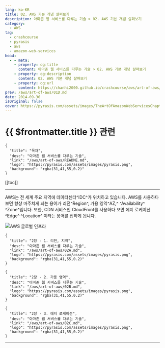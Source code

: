 ```yaml
---
lang: ko-KR
title: 02. AWS 기본 개념 살펴보기
description: 아마존 웹 서비스를 다루는 기술 > 02. AWS 기본 개념 살펴보기
category:
  - AWS
tag: 
  - crashcourse
  - pyrasis
  - aws 
  - amazon-web-services
head:
  - - meta:
    - property: og:title
      content: 아마존 웹 서비스를 다루는 기술 > 02. AWS 기본 개념 살펴보기
    - property: og:description
      content: 02. AWS 기본 개념 살펴보기
    - property: og:url
      content: https://chanhi2000.github.io/crashcourse/aws/art-of-aws/02.html
prev: /aws/art-of-aws/01D.md
date: 2014-09-30
isOriginal: false
cover: https://pyrasis.com/assets/images/TheArtOfAmazonWebServicesChapter02/1.png
---
```


# {{ $frontmatter.title }} 관련

```component VPCard
{
  "title": "목차",
  "desc": "아마존 웹 서비스를 다루는 기술",
  "link": "/aws/art-of-aws/README.md",
  "logo": "https://pyrasis.com/assets/images/pyrasis.png",
  "background": "rgba(31,41,55,0.2)"
}
```

[[toc]]

---

<SiteInfo
  name="2. AWS 기본 개념 살펴보기"
  desc="아마존 웹 서비스를 다루는 기술"
  url="https://pyrasis.com/book/TheArtOfAmazonWebServices/Chapter02"
  logo="https://pyrasis.com/assets/images/pyrasis.png"
  preview="https://pyrasis.com/assets/images/TheArtOfAmazonWebServicesChapter02/1.png"/>

AWS는 전 세계 주요 지역에 데이터센터^IDC^가 위치하고 있습니다. AWS를 사용하다 보면 항상 마주치게 되는 용어가 리전^Region^, 가용 영역^AZ,^ ^Availability^ ^Zone^입니다. 또한, CDN 서비스인 CloudFront를 사용하다 보면 에지 로케이션^Edge^ ^Location^ 이라는 용어를 접하게 됩니다.

![[AWS 글로벌 인프라](https://aws.amazon.com/ko/about-aws/globalinfrastructure/)](https://pyrasis.com/assets/images/TheArtOfAmazonWebServicesChapter02/1.png)

```component VPCard
{
  "title": "2장 - 1. 리전, 지역",
  "desc": "아마존 웹 서비스를 다루는 기술",
  "link": "/aws/art-of-aws/02A.md",
  "logo": "https://pyrasis.com/assets/images/pyrasis.png",
  "background": "rgba(31,41,55,0.2)"
}
```

```component VPCard
{
  "title": "2장 - 2. 가용 영역",
  "desc": "아마존 웹 서비스를 다루는 기술",
  "link": "/aws/art-of-aws/02B.md",
  "logo": "https://pyrasis.com/assets/images/pyrasis.png",
  "background": "rgba(31,41,55,0.2)"
}
```

```component VPCard
{
  "title": "2장 - 3. 에지 로케이션",
  "desc": "아마존 웹 서비스를 다루는 기술",
  "link": "/aws/art-of-aws/02C.md",
  "logo": "https://pyrasis.com/assets/images/pyrasis.png",
  "background": "rgba(31,41,55,0.2)"
}
```

---

